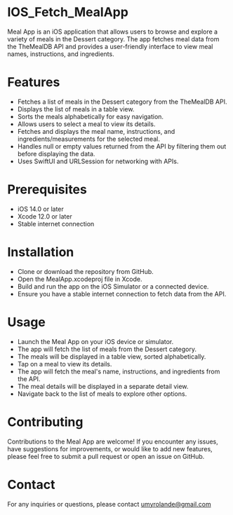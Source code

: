 # IOS_Fetch_MealApp

Meal App is an iOS application that allows users to browse and explore a variety of meals in the Dessert category. 
The app fetches meal data from the TheMealDB API and provides a user-friendly interface to view meal names, instructions, and ingredients.


# Features

- Fetches a list of meals in the Dessert category from the TheMealDB API.
- Displays the list of meals in a table view.
- Sorts the meals alphabetically for easy navigation.
- Allows users to select a meal to view its details.
- Fetches and displays the meal name, instructions, and ingredients/measurements for the selected meal.
- Handles null or empty values returned from the API by filtering them out before displaying the data.
- Uses SwiftUI and URLSession for networking with APIs.

# Prerequisites

- iOS 14.0 or later
- Xcode 12.0 or later
- Stable internet connection

# Installation

- Clone or download the repository from GitHub.
- Open the MealApp.xcodeproj file in Xcode.
- Build and run the app on the iOS Simulator or a connected device.
- Ensure you have a stable internet connection to fetch data from the API.

# Usage

- Launch the Meal App on your iOS device or simulator.
- The app will fetch the list of meals from the Dessert category.
- The meals will be displayed in a table view, sorted alphabetically.
- Tap on a meal to view its details.
- The app will fetch the meal's name, instructions, and ingredients from the API.
- The meal details will be displayed in a separate detail view.
- Navigate back to the list of meals to explore other options.

# Contributing

Contributions to the Meal App are welcome! If you encounter any issues, have suggestions for improvements,
or would like to add new features, please feel free to submit a pull request or open an issue on GitHub.

# Contact

For any inquiries or questions, please contact umyrolande@gmail.com
